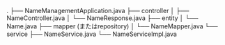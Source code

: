 .
├── NameManagementApplication.java
├── controller
│ ├── NameController.java
│ └── NameResponse.java
├── entity
│ └── Name.java
├── mapper (またはrepository)
│ └── NameMapper.java
└── service
├── NameService.java
└── NameServiceImpl.java

